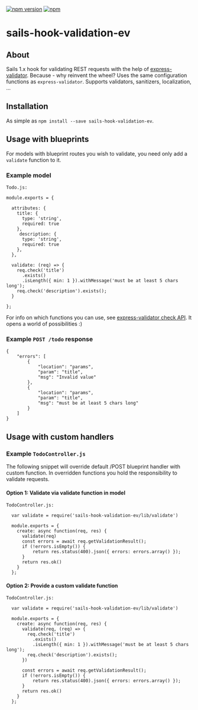 [![npm version](https://badge.fury.io/js/sails-hook-validation-ev.svg)](https://badge.fury.io/js/sails-hook-validation-ev)
[![npm](https://img.shields.io/npm/dt/sails-hook-validation-ev.svg)]()

# sails-hook-validation-ev

## About

Sails 1.x hook for validating REST requests with the help of [express-validator](https://github.com/express-validator/express-validator). Because - why reinvent the wheel? Uses the same configuration functions as `express-validator`. Supports validators, sanitizers, localization, ...

## Installation

As simple as `npm install --save sails-hook-validation-ev`.

## Usage with blueprints

For models with blueprint routes you wish to validate, you need only add a `validate` function to it.

### Example model

`Todo.js:`

    module.exports = {

      attributes: {
        title: {    
          type: 'string',   
          required: true    
        },  
         description: { 
          type: 'string',   
          required: true    
        },
      },

      validate: (req) => {
        req.check('title')
          .exists()
          .isLength({ min: 1 }).withMessage('must be at least 5 chars long');
        req.check('description').exists();
      }

    };

For info on which functions you can use, see [express-validator check API](https://express-validator.github.io/docs/check-api.html). It opens a world of possibilities :)

### Example `POST /todo` response

    {
        "errors": [
            {
                "location": "params",
                "param": "title",
                "msg": "Invalid value"
            },
            {
                "location": "params",
                "param": "title",
                "msg": "must be at least 5 chars long"
            }
        ]
    }

## Usage with custom handlers

### Example `TodoController.js`

The following snippet will override default /POST blueprint handler with custom function. In overridden functions you hold the responsibility to validate requests.

#### Option 1: Validate via validate function in model

`TodoController.js:`

      var validate = require('sails-hook-validation-ev/lib/validate')

      module.exports = {
        create: async function(req, res) {
          validate(req)
          const errors = await req.getValidationResult();
          if (!errors.isEmpty()) {
              return res.status(400).json({ errors: errors.array() });
          }
          return res.ok()
        }  
      };


#### Option 2: Provide a custom validate function

`TodoController.js:`

      var validate = require('sails-hook-validation-ev/lib/validate')

      module.exports = {
        create: async function(req, res) {
          validate(req, (req) => {
            req.check('title')
              .exists()
              .isLength({ min: 1 }).withMessage('must be at least 5 chars long');
            req.check('description').exists();
          })

          const errors = await req.getValidationResult();
          if (!errors.isEmpty()) {
              return res.status(400).json({ errors: errors.array() });
          }
          return res.ok()
        }  
      };
